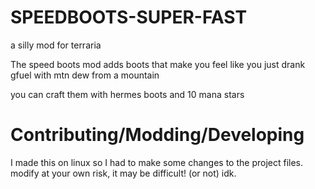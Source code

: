 # SPEEDBOOTS-SUPER-FAST
a silly mod for terraria

The speed boots mod adds boots that make you feel like you just drank gfuel with mtn dew from a mountain

you can craft them with hermes boots and 10 mana stars

# Contributing/Modding/Developing
I made this on linux so I had to make some changes to the project files.
modify at your own risk, it may be difficult! (or not) idk.
